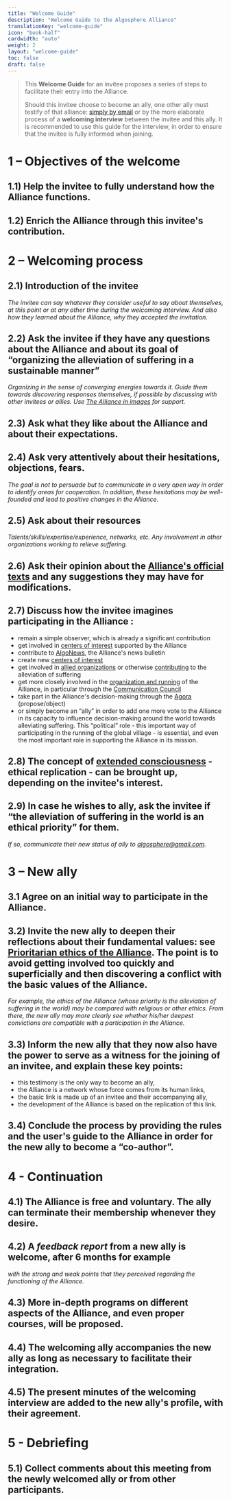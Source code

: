 ```yaml
---
title: "Welcome Guide"
description: "Welcome Guide to the Algosphere Alliance"
translationKey: "welcome-guide"
icon: "book-half"
cardwidth: "auto"
weight: 2
layout: "welcome-guide"
toc: false
draft: false
---
```


> This **Welcome Guide** for an invitee proposes a series of steps to facilitate their entry into the Alliance.
>
> Should this invitee choose to become an ally, one other ally must testify of that alliance: [simply by email](/about/governance/operating-rules/#procedure-for-an-individual-to-become-an-ally) or by the more elaborate process of a **welcoming interview** between the invitee and this ally. It is recommended to use this guide for the interview, in order to ensure that the invitee is fully informed when joining.

# 1 – Objectives of the welcome

## **1.1)** Help the invitee to fully understand how the Alliance functions.

## **1.2)** Enrich the Alliance through this invitee's contribution.

# 2 – Welcoming process

## **2.1)** Introduction of the invitee

_The invitee can say whatever they consider useful to say about themselves, at this point or at any other time during the welcoming interview. And also how they learned about the Alliance, why they accepted the invitation._

## **2.2)** Ask the invitee if they have any questions about the Alliance and about its goal of “organizing the alleviation of suffering in a sustainable manner”

_Organizing in the sense of converging energies towards it. Guide them towards discovering responses themselves, if possible by discussing with other invitees or allies. Use [The Alliance in images](/about/the-alliance-in-images/) for support._

## **2.3)** Ask **what they like** about the Alliance and about their expectations.

## **2.4)** Ask very attentively about their **hesitations**, objections, fears.

_The goal is not to persuade but to communicate in a very open way in order to identify areas for cooperation. In addition, these hesitations may be well-founded and lead to positive changes in the Alliance._

## **2.5)** Ask about their **resources**

_Talents/skills/expertise/experience, networks, etc. Any involvement in other organizations working to relieve suffering._

## **2.6)** Ask their opinion about the [Alliance's official texts](https://algosphere.org/) and any suggestions they may have for modifications.

## **2.7)** Discuss how the invitee imagines participating in the Alliance :

- remain a simple observer, which is already a significant contribution
- get involved in [centers of interest](/portal/centers-of-interest/) supported by the Alliance
- contribute to [AlgoNews](/resources/algonews/), the Alliance's news bulletin
- create new [centers of interest](/portal/centers-of-interest/)
- get involved in [allied organizations](/allies/) or otherwise [contributing](https://docs.google.com/document/d/1-Vp1i4OJ6O_-_6tNmG-U7kcUbOWbNRfFFE8PjFf4tQU/edit) to the alleviation of suffering
- get more closely involved in the [organization and running](https://docs.google.com/document/d/1MbLoga-SawT2BQs3OCbtw7dKdGANp7yMUoOi_FRX7t8/edit) of the Alliance, in particular through the [Communication Council](/portal/communication-council/)
- take part in the Alliance's decision-making through the [Agora](/portal/agora/) (propose/object)
- or simply become an “ally” in order to add one more vote to the Alliance in its capacity to influence decision-making around the world towards alleviating suffering. This “political” role - this important way of participating in the running of the global village - is essential, and even the most important role in supporting the Alliance in its mission.

## **2.8)** The concept of [extended consciousness](https://docs.google.com/document/d/1fY9d0IzV1r54Xq9Q523mQxwzFiGCBxtKeKSg5oVvumc/edit) - ethical replication - can be brought up, depending on the invitee's interest.

## **2.9)** In case he wishes to ally, ask the invitee if “the alleviation of suffering in the world is an ethical priority” for them.

_If so, communicate their new status of ally to <a href="mailto:algosphere@gmail.com" class="no-external-icon">algosphere@gmail.com</a>._

# 3 – New ally

## 3.1 Agree on an initial way to participate in the Alliance.

## **3.2)** Invite the new ally to deepen their reflections about **their fundamental values**: see [Prioritarian ethics of the Alliance](https://docs.google.com/document/d/1D_n76apQ5fWZn1F6k5qshpvQB1a3eVZS8T2M2CTd40Q/edit?usp=sharing). The point is to avoid getting involved too quickly and superficially and then discovering a conflict with the basic values of the Alliance.

_For example, the ethics of the Alliance (whose priority is the alleviation of suffering in the world) may be compared with religious or other ethics. From there, the new ally may more clearly see whether his/her deepest convictions are compatible with a participation in the Alliance._

## **3.3)** Inform the new ally that they now also have **the power to serve as a witness for** the joining of an invitee, and explain these key points:

- this testimony is the only way to become an ally,
- the Alliance is a network whose force comes from its human links,
- the basic link is made up of an invitee and their accompanying ally,
- the development of the Alliance is based on the replication of this link.

## **3.4)** Conclude the process by providing the rules and the user's guide to the Alliance in order for the new ally to become a “co-author”.

# 4 - Continuation

## **4.1)** The Alliance is free and voluntary. The ally can terminate their membership whenever they desire.

## **4.2)** A _feedback report_ from a new ally is welcome, after 6 months for example

_with the strong and weak points that they perceived regarding the functioning of the Alliance._

## **4.3)** More in-depth programs on different aspects of the Alliance, and even proper courses, will be proposed.

## **4.4)** The welcoming ally accompanies the new ally as long as necessary to facilitate their integration.

## **4.5)** The present minutes of the welcoming interview are added to the new ally's profile, with their agreement.

# 5 - Debriefing

## **5.1)** Collect comments about this meeting from the newly welcomed ally or from other participants.
